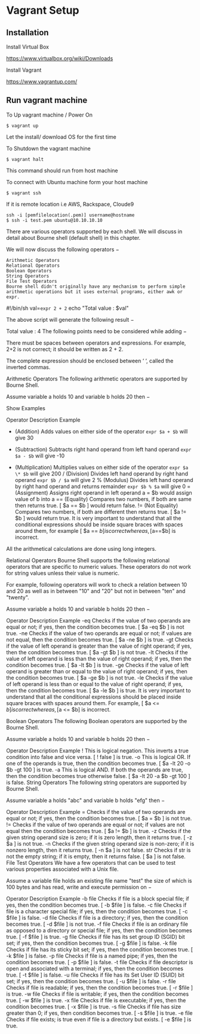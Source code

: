 # Vagrant Setup

## Installation 

Install Virtual Box

 https://www.virtualbox.org/wiki/Downloads

Install Vagrant

 https://www.vagrantup.com/

## Run vagrant machine

To Up vagrant machine / Power On
    
    $ vagrant up

Let the install/ download OS for the first time 


To Shutdown the vagrant machine
    
    $ vagrant halt

This command should run from host machine


To connect with Ubuntu machine form your host machine
    
    $ vagrant ssh

If it is remote location i.e AWS, Rackspace, Cloude9
    
    ssh -i [pemfilelocation(.pem)] username@hostname
    $ ssh -i test.pem ubuntu@10.10.10.10








There are various operators supported by each shell. We will discuss in detail about Bourne shell (default shell) in this chapter.

We will now discuss the following operators −

    Arithmetic Operators
    Relational Operators
    Boolean Operators
    String Operators
    File Test Operators
    Bourne shell didn't originally have any mechanism to perform simple arithmetic operations but it uses external programs, either awk or expr.


  #!/bin/sh
  val=`expr 2 + 2`
  echo "Total value : $val"


The above script will generate the following result −

Total value : 4
The following points need to be considered while adding −

There must be spaces between operators and expressions. For example, 2+2 is not correct; it should be written as 2 + 2.

The complete expression should be enclosed between ‘ ‘, called the inverted commas.

Arithmetic Operators
The following arithmetic operators are supported by Bourne Shell.

Assume variable a holds 10 and variable b holds 20 then −

Show Examples

Operator	Description	Example
+ (Addition)	Adds values on either side of the operator	`expr $a + $b` will give 30
- (Subtraction)	Subtracts right hand operand from left hand operand	`expr $a - $b` will give -10
* (Multiplication)	Multiplies values on either side of the operator	`expr $a \* $b` will give 200
/ (Division)	Divides left hand operand by right hand operand	`expr $b / $a` will give 2
% (Modulus)	Divides left hand operand by right hand operand and returns remainder	`expr $b % $a` will give 0
= (Assignment)	Assigns right operand in left operand	a = $b would assign value of b into a
== (Equality)	Compares two numbers, if both are same then returns true.	[ $a == $b ] would return false.
!= (Not Equality)	Compares two numbers, if both are different then returns true.	[ $a != $b ] would return true.
It is very important to understand that all the conditional expressions should be inside square braces with spaces around them, for example [ $a == $b ] is correct whereas, [$a==$b] is incorrect.

All the arithmetical calculations are done using long integers.

Relational Operators
Bourne Shell supports the following relational operators that are specific to numeric values. These operators do not work for string values unless their value is numeric.

For example, following operators will work to check a relation between 10 and 20 as well as in between "10" and "20" but not in between "ten" and "twenty".

Assume variable a holds 10 and variable b holds 20 then −


Operator	Description	Example
-eq	Checks if the value of two operands are equal or not; if yes, then the condition becomes true.	[ $a -eq $b ] is not true.
-ne	Checks if the value of two operands are equal or not; if values are not equal, then the condition becomes true.	[ $a -ne $b ] is true.
-gt	Checks if the value of left operand is greater than the value of right operand; if yes, then the condition becomes true.	[ $a -gt $b ] is not true.
-lt	Checks if the value of left operand is less than the value of right operand; if yes, then the condition becomes true.	[ $a -lt $b ] is true.
-ge	Checks if the value of left operand is greater than or equal to the value of right operand; if yes, then the condition becomes true.	[ $a -ge $b ] is not true.
-le	Checks if the value of left operand is less than or equal to the value of right operand; if yes, then the condition becomes true.	[ $a -le $b ] is true.
It is very important to understand that all the conditional expressions should be placed inside square braces with spaces around them. For example, [ $a <= $b ] is correct whereas, [$a <= $b] is incorrect.

Boolean Operators
The following Boolean operators are supported by the Bourne Shell.

Assume variable a holds 10 and variable b holds 20 then −



Operator	Description	Example
!	This is logical negation. This inverts a true condition into false and vice versa.	[ ! false ] is true.
-o	This is logical OR. If one of the operands is true, then the condition becomes true.	[ $a -lt 20 -o $b -gt 100 ] is true.
-a	This is logical AND. If both the operands are true, then the condition becomes true otherwise false.	[ $a -lt 20 -a $b -gt 100 ] is false.
String Operators
The following string operators are supported by Bourne Shell.

Assume variable a holds "abc" and variable b holds "efg" then −



Operator	Description	Example
=	Checks if the value of two operands are equal or not; if yes, then the condition becomes true.	[ $a = $b ] is not true.
!=	Checks if the value of two operands are equal or not; if values are not equal then the condition becomes true.	[ $a != $b ] is true.
-z	Checks if the given string operand size is zero; if it is zero length, then it returns true.	[ -z $a ] is not true.
-n	Checks if the given string operand size is non-zero; if it is nonzero length, then it returns true.	[ -n $a ] is not false.
str	Checks if str is not the empty string; if it is empty, then it returns false.	[ $a ] is not false.
File Test Operators
We have a few operators that can be used to test various properties associated with a Unix file.

Assume a variable file holds an existing file name "test" the size of which is 100 bytes and has read, write and execute permission on −



Operator	Description	Example
-b file	Checks if file is a block special file; if yes, then the condition becomes true.	[ -b $file ] is false.
-c file	Checks if file is a character special file; if yes, then the condition becomes true.	[ -c $file ] is false.
-d file	Checks if file is a directory; if yes, then the condition becomes true.	[ -d $file ] is not true.
-f file	Checks if file is an ordinary file as opposed to a directory or special file; if yes, then the condition becomes true.	[ -f $file ] is true.
-g file	Checks if file has its set group ID (SGID) bit set; if yes, then the condition becomes true.	[ -g $file ] is false.
-k file	Checks if file has its sticky bit set; if yes, then the condition becomes true.	[ -k $file ] is false.
-p file	Checks if file is a named pipe; if yes, then the condition becomes true.	[ -p $file ] is false.
-t file	Checks if file descriptor is open and associated with a terminal; if yes, then the condition becomes true.	[ -t $file ] is false.
-u file	Checks if file has its Set User ID (SUID) bit set; if yes, then the condition becomes true.	[ -u $file ] is false.
-r file	Checks if file is readable; if yes, then the condition becomes true.	[ -r $file ] is true.
-w file	Checks if file is writable; if yes, then the condition becomes true.	[ -w $file ] is true.
-x file	Checks if file is executable; if yes, then the condition becomes true.	[ -x $file ] is true.
-s file	Checks if file has size greater than 0; if yes, then condition becomes true.	[ -s $file ] is true.
-e file	Checks if file exists; is true even if file is a directory but exists.	[ -e $file ] is true.
